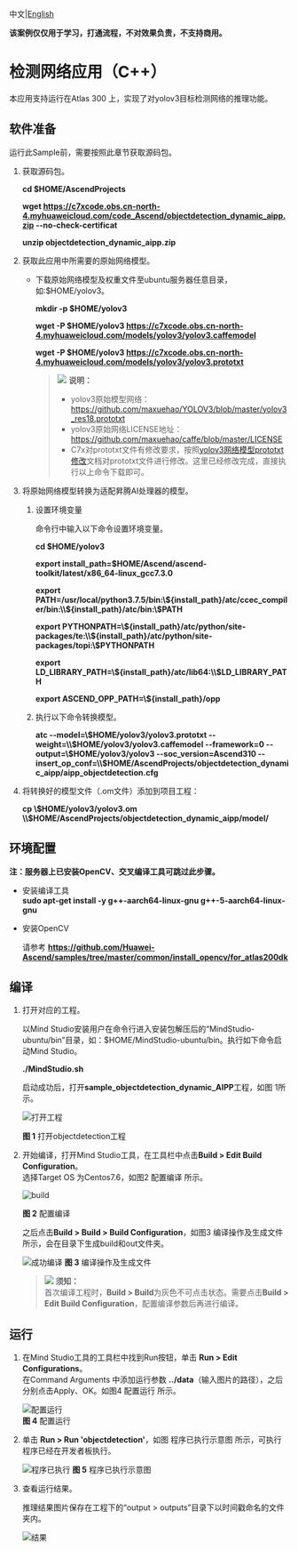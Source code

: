 中文|[English](README_EN.md)

**该案例仅仅用于学习，打通流程，不对效果负责，不支持商用。**

#  检测网络应用（C++）<a name="ZH-CN_TOPIC_0219122211"></a>
本应用支持运行在Atlas 300 上，实现了对yolov3目标检测网络的推理功能。 

## 软件准备<a name="zh-cn_topic_0219108795_section181111827718"></a>

运行此Sample前，需要按照此章节获取源码包。

1.  <a name="zh-cn_topic_0228757084_section8534138124114"></a>获取源码包。

    **cd $HOME/AscendProjects**  

    **wget https://c7xcode.obs.cn-north-4.myhuaweicloud.com/code_Ascend/objectdetection_dynamic_aipp.zip --no-check-certificat**
            
       **unzip objectdetection_dynamic_aipp.zip** 
    
2.  <a name="zh-cn_topic_0219108795_li2074865610364"></a>获取此应用中所需要的原始网络模型。    
 
     -  下载原始网络模型及权重文件至ubuntu服务器任意目录，如:$HOME/yolov3。

        **mkdir -p $HOME/yolov3**

        **wget -P $HOME/yolov3 https://c7xcode.obs.cn-north-4.myhuaweicloud.com/models/yolov3/yolov3.caffemodel** 
 
        **wget -P $HOME/yolov3 https://c7xcode.obs.cn-north-4.myhuaweicloud.com/models/yolov3/yolov3.prototxt**
           
        >![](public_sys-resources/icon-note.gif) **说明：**   
        >- yolov3原始模型网络： https://github.com/maxuehao/YOLOV3/blob/master/yolov3_res18.prototxt 
        >- yolov3原始网络LICENSE地址： https://github.com/maxuehao/caffe/blob/master/LICENSE
        >- C7x对prototxt文件有修改要求，按照[yolov3网络模型prototxt修改](https://support.huaweicloud.com/usermanual-mindstudioc73/atlasmindstudio_02_0112.html)文档对prototxt文件进行修改。这里已经修改完成，直接执行以上命令下载即可。

3.  将原始网络模型转换为适配昇腾AI处理器的模型。  

    1.  设置环境变量
        
        命令行中输入以下命令设置环境变量。

        **cd \$HOME/yolov3**
        
        **export install_path=\$HOME/Ascend/ascend-toolkit/latest/x86_64-linux_gcc7.3.0**  

        **export PATH=/usr/local/python3.7.5/bin:\\${install_path}/atc/ccec_compiler/bin:\\${install_path}/atc/bin:\\$PATH**  

        **export PYTHONPATH=\\${install_path}/atc/python/site-packages/te:\\${install_path}/atc/python/site-packages/topi:\\$PYTHONPATH**  

        **export LD_LIBRARY_PATH=\\${install_path}/atc/lib64:\\$LD_LIBRARY_PATH**  

        **export ASCEND_OPP_PATH=\\${install_path}/opp**  

    2.  执行以下命令转换模型。

        **atc --model=\\$HOME/yolov3/yolov3.prototxt --weight=\\$HOME/yolov3/yolov3.caffemodel --framework=0 --output=\\$HOME/yolov3/yolov3 --soc_version=Ascend310 --insert_op_conf=\\$HOME/AscendProjects/objectdetection_dynamic_aipp/aipp_objectdetection.cfg**

    
5.  将转换好的模型文件（.om文件）添加到项目工程：

    **cp \\$HOME/yolov3/yolov3.om \\$HOME/AscendProjects/objectdetection_dynamic_aipp/model/**

## 环境配置   

**注：服务器上已安装OpenCV、交叉编译工具可跳过此步骤。**  
    
- 安装编译工具  
  **sudo apt-get install -y g++\-aarch64-linux-gnu g++\-5-aarch64-linux-gnu** 

- 安装OpenCV 
      
    请参考 **https://github.com/Huawei-Ascend/samples/tree/master/common/install_opencv/for_atlas200dk**    

## 编译<a name="zh-cn_topic_0219108795_section3723145213347"></a>
1.  打开对应的工程。

    以Mind Studio安装用户在命令行进入安装包解压后的“MindStudio-ubuntu/bin”目录，如：$HOME/MindStudio-ubuntu/bin。执行如下命令启动Mind Studio。

    **./MindStudio.sh**

    启动成功后，打开**sample_objectdetection_dynamic_AIPP**工程，如图 1所示。

    ![打开工程](https://images.gitee.com/uploads/images/2020/0924/164857_c5896a64_7985487.png "屏幕截图.png")

    **图 1**  打开objectdetection工程<a name="zh-cn_topic_0228461902_zh-cn_topic_0203223265_fig11106241192810"></a>  

2.  开始编译，打开Mind Studio工具，在工具栏中点击**Build \> Edit Build Configuration**。  
    选择Target OS 为Centos7.6，如图2 配置编译 所示。

    ![build](https://images.gitee.com/uploads/images/2020/0924/210037_5093b531_7985487.png "屏幕截图.png")

    **图 2**  配置编译<a name="zh-cn_topic_0203223265_fig17414647130"></a>  
    
    之后点击**Build \> Build \> Build Configuration**，如图3 编译操作及生成文件 所示，会在目录下生成build和out文件夹。   

       ![成功编译](https://images.gitee.com/uploads/images/2020/0924/165058_13e12343_7985487.png "屏幕截图.png")
        **图 3**  编译操作及生成文件<a name="zh-cn_topic_0203223265_fig1741464713019"></a>  
    
    >![](public_sys-resources/icon-notice.gif) **须知：**   
    >首次编译工程时，**Build \> Build**为灰色不可点击状态。需要点击**Build \> Edit Build Configuration**，配置编译参数后再进行编译。  

## 运行<a name="zh-cn_topic_0219108795_section1620073406"></a>
1.  在Mind Studio工具的工具栏中找到Run按钮，单击  **Run \> Edit Configurations**。  
    在Command Arguments 中添加运行参数 **../data**（输入图片的路径），之后分别点击Apply、OK。如图4 配置运行 所示。
   
    ![配置运行](https://images.gitee.com/uploads/images/2020/0924/210723_367701a4_7985487.png "屏幕截图.png")  
    **图 4**  配置运行<a name="zh-cn_topic_0203223265_fig93931954162720"></a>   
 
2.  单击  **Run \> Run 'objectdetection'**，如图 程序已执行示意图 所示，可执行程序已经在开发者板执行。  

    ![程序已执行](https://images.gitee.com/uploads/images/2020/0924/165329_eb405e6d_7985487.png "屏幕截图.png")
    **图 5**  程序已执行示意图<a name="zh-cn_topic_0203223265_fig93931954162719"></a>  

3.  查看运行结果。

    推理结果图片保存在工程下的“output \> outputs”目录下以时间戳命名的文件夹内。  

    ![结果](https://images.gitee.com/uploads/images/2020/0923/105425_9df9344a_8083019.png "result.png")